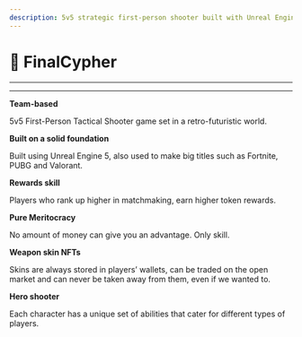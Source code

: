 ```yaml
---
description: 5v5 strategic first-person shooter built with Unreal Engine 5
---
```


# 🔫 FinalCypher

****

****

**Team-based**&#x20;

5v5 First-Person Tactical Shooter game set in a retro-futuristic world.

**Built on a solid foundation**&#x20;

Built using Unreal Engine 5, also used to make big titles such as Fortnite, PUBG and Valorant.&#x20;

**Rewards skill**&#x20;

Players who rank up higher in matchmaking, earn higher token rewards.&#x20;

**Pure Meritocracy**&#x20;

No amount of money can give you an advantage. Only skill.&#x20;

**Weapon skin NFTs**&#x20;

Skins are always stored in players’ wallets, can be traded on the open market and can never be taken away from them, even if we wanted to.&#x20;

**Hero shooter**&#x20;

Each character has a unique set of abilities that cater for different types of players.
